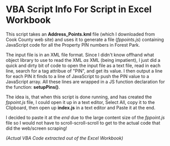 # VBA Script Info For Script in Excel Workbook


This script takes an **Address_Points.kml** file (which I downloaded from Cook County web site) and uses it to generate a file (*fppoints.js*) containing JavaScript code for all the Property PIN numbers in Forest Park.

The input file is in an XML file format. Since I didn't know offhand what object library to use to read the XML *as* XML (being impatient), I just did a quick and dirty bit of code to open the input file as a text file, read in each line, search for a tag attribue of "PIN", and get its value. I then output a line for each PIN it finds to a line of JavaScript to push the PIN value to a JavaScript array. All these lines are wrapped in a JS function declaration for the function: **setupPins()**.

The idea is, that when this script is done running, and has created the *fppoint.js* file, I could open it up in a text editor, Select All, copy it to the Clipboard, then open up **index.js** in a text editor and Paste it at the end.

I decided to paste it at the *end* due to the large content size of the *fppoint.js* file so I would not have to scroll-scroll-scroll to get to the actual code that did the web/screen scraping!

*(Actual VBA Code extracted out of the Excel Workbook)*
